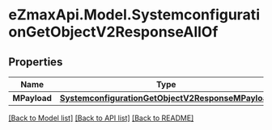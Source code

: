 
# eZmaxApi.Model.SystemconfigurationGetObjectV2ResponseAllOf

## Properties

Name | Type | Description | Notes
------------ | ------------- | ------------- | -------------
**MPayload** | [**SystemconfigurationGetObjectV2ResponseMPayload**](SystemconfigurationGetObjectV2ResponseMPayload.md) |  | 

[[Back to Model list]](../README.md#documentation-for-models)
[[Back to API list]](../README.md#documentation-for-api-endpoints)
[[Back to README]](../README.md)

